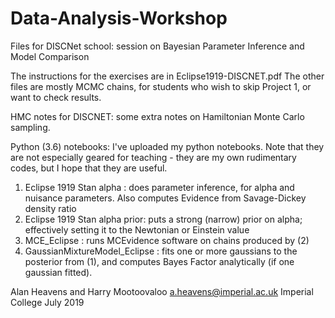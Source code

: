 # Data-Analysis-Workshop
Files for DISCNet school: session on Bayesian Parameter Inference and Model Comparison

The instructions for the exercises are in Eclipse1919-DISCNET.pdf   The other files are mostly MCMC chains, for students who wish to skip Project 1, or want to check results.    

HMC notes for DISCNET:  some extra notes on Hamiltonian Monte Carlo sampling.

Python (3.6) notebooks:
I've uploaded my python notebooks.  Note that they are not especially geared for teaching - they are my own rudimentary 
codes, but I hope that they are useful.

1. Eclipse 1919 Stan alpha      : does parameter inference, for alpha and nuisance parameters.  Also computes Evidence from Savage-Dickey density ratio
2. Eclipse 1919 Stan alpha prior: puts a strong (narrow) prior on alpha; effectively setting it to the Newtonian or Einstein value
3. MCE_Eclipse  : runs MCEvidence software on chains produced by (2)
4. GaussianMixtureModel_Eclipse   : fits one or more gaussians to the posterior from (1), and computes Bayes Factor analytically (if one gaussian fitted).

Alan Heavens and Harry Mootoovaloo
a.heavens@imperial.ac.uk
Imperial College
July 2019
